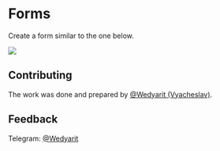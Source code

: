 # Forms
Create a form similar to the one below.

![](https://i.imgur.com/yJctk1y.png)

## Contributing
The work was done and prepared by [@Wedyarit (Vyacheslav)](https://github.com/Wedyarit).

## Feedback
Telegram: [@Wedyarit](https://t.me/Wedyarit)